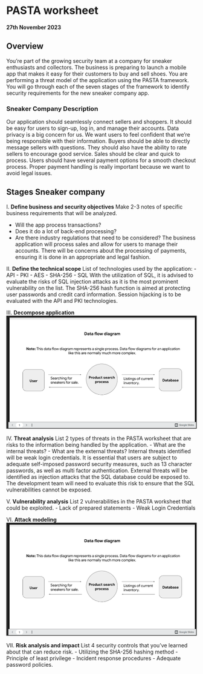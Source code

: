 # PASTA worksheet
**27th November 2023**

## Overview
You’re part of the growing security team at a company for sneaker enthusiasts and collectors. The business is preparing to launch a mobile app that makes it easy for their customers to buy and sell shoes. 
You are performing a threat model of the application using the PASTA framework. You will go through each of the seven stages of the framework to identify security requirements for the new sneaker company app.

### Sneaker Company Description
Our application should seamlessly connect sellers and shoppers. It should be easy for users to sign-up, log in, and manage their accounts. Data privacy is a big concern for us. We want users to feel confident that we’re being responsible with their information.
Buyers should be able to directly message sellers with questions. They should also have the ability to rate sellers to encourage good service. Sales should be clear and quick to process. Users should have several payment options for a smooth checkout process. Proper payment handling is really important because we want to avoid legal issues.

## Stages	Sneaker company
I. **Define business and security objectives**
   Make 2-3 notes of specific business requirements that will be analyzed.
   - Will the app process transactions?
   - Does it do a lot of back-end processing?
   - Are there industry regulations that need to be considered?
   The business application will process sales and allow for users to manage their accounts. There will be concerns about the processing of payments, ensuring it is done in an appropriate and legal fashion.

II. **Define the technical scope**
    List of technologies used by the application:
    - API
    - PKI
    - AES
    - SHA-256
    - SQL
    With the utilization of SQL, it is advised to evaluate the risks of SQL injection attacks as it is the most prominent vulnerability on the list. The SHA-256 hash function is aimed at protecting user passwords and credit card information. Session hijacking is to be evaluated with the API and PKI technologies.

III. **Decompose application**
    ![Pasta-1.png](https://github.com/jagilmorProf/Activity-PASTA-Worksheet/blob/main/Pasta-1.png)

IV. **Threat analysis**
    List 2 types of threats in the PASTA worksheet that are risks to the information being handled by the application.
    - What are the internal threats?
    - What are the external threats?
    Internal threats identified will be weak login credentials. It is essential that users are subject to adequate self-imposed password security measures, such as 13 character passwords, as well as multi factor authentication.
    External threats will be identified as injection attacks that the SQL database could be exposed to. The development team will need to evaluate this risk to ensure that the SQL vulnerabilities cannot be exposed.

V. **Vulnerability analysis**
    List 2 vulnerabilities in the PASTA worksheet that could be exploited.
    - Lack of prepared statements
    - Weak Login Credentials

VI. **Attack modeling**
    ![Pasta-2.png](https://github.com/jagilmorProf/Activity-PASTA-Worksheet/blob/main/Pasta-2.png)

VII. **Risk analysis and impact**
    List 4 security controls that you’ve learned about that can reduce risk.
    - Utilizing the SHA-256 hashing method
    - Principle of least privilege
    - Incident response procedures
    - Adequate password policies.
